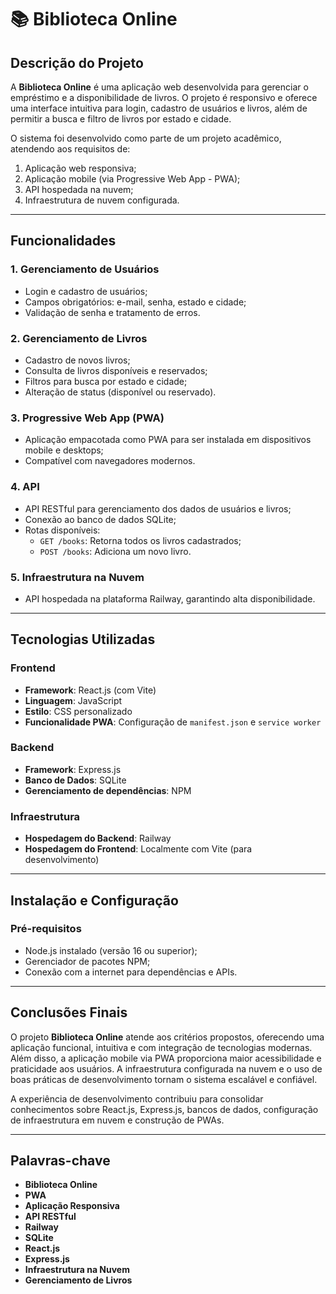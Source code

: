 # 📚 Biblioteca Online

## **Descrição do Projeto**
A **Biblioteca Online** é uma aplicação web desenvolvida para gerenciar o empréstimo e a disponibilidade de livros. O projeto é responsivo e oferece uma interface intuitiva para login, cadastro de usuários e livros, além de permitir a busca e filtro de livros por estado e cidade.

O sistema foi desenvolvido como parte de um projeto acadêmico, atendendo aos requisitos de:
1. Aplicação web responsiva;
2. Aplicação mobile (via Progressive Web App - PWA);
3. API hospedada na nuvem;
4. Infraestrutura de nuvem configurada.

---

## **Funcionalidades**

### **1. Gerenciamento de Usuários**
- Login e cadastro de usuários;
- Campos obrigatórios: e-mail, senha, estado e cidade;
- Validação de senha e tratamento de erros.

### **2. Gerenciamento de Livros**
- Cadastro de novos livros;
- Consulta de livros disponíveis e reservados;
- Filtros para busca por estado e cidade;
- Alteração de status (disponível ou reservado).

### **3. Progressive Web App (PWA)**
- Aplicação empacotada como PWA para ser instalada em dispositivos mobile e desktops;
- Compatível com navegadores modernos.

### **4. API**
- API RESTful para gerenciamento dos dados de usuários e livros;
- Conexão ao banco de dados SQLite;
- Rotas disponíveis:
  - `GET /books`: Retorna todos os livros cadastrados;
  - `POST /books`: Adiciona um novo livro.

### **5. Infraestrutura na Nuvem**
- API hospedada na plataforma Railway, garantindo alta disponibilidade.

---

## **Tecnologias Utilizadas**

### **Frontend**
- **Framework**: React.js (com Vite)
- **Linguagem**: JavaScript
- **Estilo**: CSS personalizado
- **Funcionalidade PWA**: Configuração de `manifest.json` e `service worker`

### **Backend**
- **Framework**: Express.js
- **Banco de Dados**: SQLite
- **Gerenciamento de dependências**: NPM

### **Infraestrutura**
- **Hospedagem do Backend**: Railway
- **Hospedagem do Frontend**: Localmente com Vite (para desenvolvimento)

---

## **Instalação e Configuração**

### **Pré-requisitos**
- Node.js instalado (versão 16 ou superior);
- Gerenciador de pacotes NPM;
- Conexão com a internet para dependências e APIs.

---

## **Conclusões Finais**
O projeto **Biblioteca Online** atende aos critérios propostos, oferecendo uma aplicação funcional, intuitiva e com integração de tecnologias modernas. Além disso, a aplicação mobile via PWA proporciona maior acessibilidade e praticidade aos usuários. A infraestrutura configurada na nuvem e o uso de boas práticas de desenvolvimento tornam o sistema escalável e confiável.

A experiência de desenvolvimento contribuiu para consolidar conhecimentos sobre React.js, Express.js, bancos de dados, configuração de infraestrutura em nuvem e construção de PWAs.

---

## **Palavras-chave**
- **Biblioteca Online**
- **PWA**
- **Aplicação Responsiva**
- **API RESTful**
- **Railway**
- **SQLite**
- **React.js**
- **Express.js**
- **Infraestrutura na Nuvem**
- **Gerenciamento de Livros**
